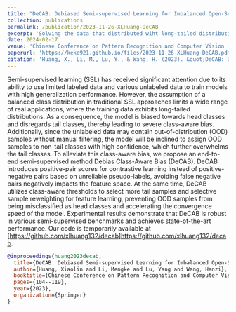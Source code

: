 ```yaml
---
title: "DeCAB: Debiased Semi-supervised Learning for Imbalanced Open-Set Data"
collection: publications
permalink: /publication/2023-11-26-XLHuang-DeCAB
excerpt: 'Solving the data that distributed wiht long-tailed distributions and OOD samples'
date: 2024-02-17
venue: 'Chinese Conference on Pattern Recognition and Computer Vision (PRCV)'
paperurl: 'https://keke921.github.io/files/2023-11-26-XLHuang-DeCAB.pdf'
citation: 'Huang, X., Li, M., Lu, Y., & Wang, H. (2023). &quot;DeCAB: Debiased Semi-supervised Learning for Imbalanced Open-Set Data.&quot; <i>Chinese Conference on Pattern Recognition and Computer Vision (PRCV)</i>. pp.104-119.'
---
```

Semi-supervised learning (SSL) has received significant attention due to its ability to use limited labeled data and various unlabeled data to train models with high generalization performance. However, the assumption of a balanced class distribution in traditional SSL approaches limits a wide range of real applications, where the training data exhibits long-tailed distributions. As a consequence, the model is biased towards head classes and disregards tail classes, thereby leading to severe class-aware bias. Additionally, since the unlabeled data may contain out-of-distribution (OOD) samples without manual filtering, the model will be inclined to assign OOD samples to non-tail classes with high confidence, which further overwhelms the tail classes. To alleviate this class-aware bias, we propose an end-to-end semi-supervised method Debias Class-Aware Bias (DeCAB). DeCAB introduces positive-pair scores for contrastive learning instead of positive-negative pairs based on unreliable pseudo-labels, avoiding false negative pairs negatively impacts the feature space. At the same time, DeCAB utilizes class-aware thresholds to select more tail samples and selective sample reweighting for feature learning, preventing OOD samples from being misclassified as head classes and accelerating the convergence speed of the model. Experimental results demonstrate that DeCAB is robust in various semi-supervised benchmarks and achieves state-of-the-art performance. Our code is temporarily available at [https://github.com/xlhuang132/decab]https://github.com/xlhuang132/decab.



```bibtex
@inproceedings{huang2023decab,
  title={DeCAB: Debiased Semi-supervised Learning for Imbalanced Open-Set Data},
  author={Huang, Xiaolin and Li, Mengke and Lu, Yang and Wang, Hanzi},
  booktitle={Chinese Conference on Pattern Recognition and Computer Vision (PRCV)},
  pages={104--119},
  year={2023},
  organization={Springer}
}
```

<!--
The contents above will be part of a list of publications, if the user clicks the link for the publication than the contents of section will be rendered as a full page, allowing you to provide more information about the paper for the reader. When publications are displayed as a single page, the contents of the above "citation" field will automatically be included below this section in a smaller font.
-->
